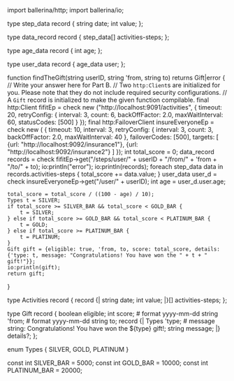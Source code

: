 import ballerina/http;
import ballerina/io;

type step_data record {
    string date;
    int value;
};

type data_record record {
    step_data[] activities\-steps;
};

type age_data record {
    int age;
};

type user_data record {
    age_data user;
};

function findTheGift(string userID, string 'from, string to) returns Gift|error {
    // Write your answer here for Part B.
    // Two `http:Client`s are initialized for you. Please note that they do not include required security configurations.
    // A `Gift` record is initialized to make the given function compilable.
    final http:Client fifitEp = check new ("http://localhost:9091/activities", {
        timeout: 20,
        retryConfig: {
            interval: 3,
            count: 6,
            backOffFactor: 2.0,
            maxWaitInterval: 60,
            statusCodes: [500]
        }
    });
    final http:FailoverClient insureEveryoneEp = check new (
        {
        timeout: 10,
        interval: 3,
        retryConfig: {
            interval: 3,
            count: 3,
            backOffFactor: 2.0,
            maxWaitInterval: 40
        },
        failoverCodes: [500],
        targets: [
            {url: "http://localhost:9092/insurance1"},
            {url: "http://localhost:9092/insurance2"}
        ]
    });
    int total_score = 0;
    data_record records = check fifitEp->get("/steps/user/" + userID + "/from/" + 'from + "/to/" + to);
    io:println("error");
    io:println(records);
    foreach step_data data in records.activities\-steps {
        total_score += data.value;
    }
    user_data user_d = check insureEveryoneEp->get("/user/" + userID);
    int age = user_d.user.age;

    total_score = total_score / ((100 - age) / 10);
    Types t = SILVER;
    if total_score >= SILVER_BAR && total_score < GOLD_BAR {
        t = SILVER;
    } else if total_score >= GOLD_BAR && total_score < PLATINUM_BAR {
        t = GOLD;
    } else if total_score >= PLATINUM_BAR {
        t = PLATINUM;
    }
    Gift gift = {eligible: true, 'from, to, score: total_score, details: {'type: t, message: "Congratulations! You have won the " + t + " gift!"}};
    io:println(gift);
    return gift;
}

type Activities record {
    record {|
        string date;
        int value;
    |}[] activities\-steps;
};

type Gift record {
    boolean eligible;
    int score;
    # format yyyy-mm-dd
    string 'from;
    # format yyyy-mm-dd
    string to;
    record {|
        Types 'type;
        # message string: Congratulations! You have won the ${type} gift!;
        string message;
    |} details?;
};

enum Types {
    SILVER,
    GOLD,
    PLATINUM
}

const int SILVER_BAR = 5000;
const int GOLD_BAR = 10000;
const int PLATINUM_BAR = 20000;

